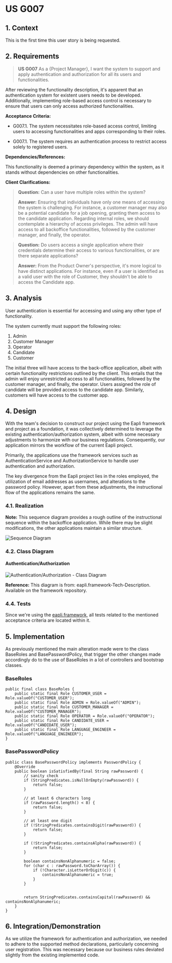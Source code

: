 # US G007

## 1. Context

This is the first time this user story is being requested.

## 2. Requirements

> **US G007** As a {Project Manager}, I want the system to support and apply authentication and authorization for all
> its
> users and functionalities.

After reviewing the functionality description, it's apparent that an authentication system for existent users needs to
be
developed. Additionally, implementing role-based access control is necessary to ensure that users can only access
authorized functionalities.

**Acceptance Criteria:**

- G007.1. The system necessitates role-based access control, limiting users to accessing functionalities and apps
  corresponding to their roles.

- G007.1. The system requires an authentication process to restrict access solely to registered users.

**Dependencies/References:**

This functionality is deemed a primary dependency within the system, as it stands without dependencies on other
functionalities.

**Client Clarifications:**

> **Question:** Can a user have multiple roles within the system?
>
> **Answer:** Ensuring that individuals have only one means of accessing the system is challenging. For instance, a
> customer manager may also be a potential candidate for a job opening, granting them access to the candidate
> application.
> Regarding internal roles, we should contemplate a hierarchy of access privileges. The admin will have access to all
> backoffice functionalities, followed by the customer manager, and finally, the operator.

> **Question:** Do users access a single application where their credentials determine their access to various
> functionalities, or are there separate applications?
>
> **Answer:** From the Product Owner's perspective, it's more logical to have distinct applications. For instance, even
> if a user is identified as a valid user with the role of Customer, they shouldn't be able to access the Candidate app.

## 3. Analysis

User authentication is essential for accessing and using any other type of functionality.

The system currently must support the following roles:

1. Admin
2. Customer Manager
3. Operator
4. Candidate
5. Customer

The initial three will have access to the back-office application, albeit with certain functionality restrictions
outlined by the client. This entails that the admin will enjoy unrestricted access to all functionalities, followed by
the customer manager, and finally, the operator.
Users assigned the role of candidate will be provided access to the candidate app. Similarly, customers will have
access to the customer app.

## 4. Design

With the team's decision to construct our project using the Eapli framework and project as a foundation, it was
collectively determined to leverage the existing authentication/authorization system, albeit with some necessary
adjustments to harmonize with our business regulations. Consequently, our application mirrors the workflow of the
current Eapli project.

Primarily, the applications use the framework services such as AuthenticationService and AuthorizationService to
handle user authentication and authorization.

The key divergence from the Eapli project lies in the roles employed, the utilization of email addresses as usernames,
and alterations to the password policy. However, apart from these adjustments, the instructional flow of the
applications remains the same.

### 4.1. Realization

**Note:** This sequence diagram provides a rough outline of the instructional sequence within the backoffice
application.
While there may be slight modifications, the other applications maintain a similar structure.

![Sequence Diagram](sequence-diagram.svg)

### 4.2. Class Diagram

#### Authentication/Authorization

![Authentication/Authorization - Class Diagram](class-diagram.svg)

**Reference:** This diagram is from: eapli.framework-Tech-Description. Available on the framework repository.

### 4.4. Tests

Since we're using the [eapli.framework](https://bitbucket.org/pag_isep/eapliframework/src/master/), all tests related to
the mentioned acceptance criteria are located within it.

## 5. Implementation

As previously mentioned the main alteration made were to the class BaseRoles and BasePasswordPolicy, that trigger the
other changes made accordingly do to the use of BaseRoles in a lot of controllers and bootstrap classes.

### BaseRoles

```
public final class BaseRoles {
    public static final Role CUSTOMER_USER = Role.valueOf("CUSTOMER_USER");
    public static final Role ADMIN = Role.valueOf("ADMIN");
    public static final Role CUSTOMER_MANAGER = Role.valueOf("CUSTOMER_MANAGER");
    public static final Role OPERATOR = Role.valueOf("OPERATOR");
    public static final Role CANDIDATE_USER = Role.valueOf("CANDIDATE_USER");
    public static final Role LANGUAGE_ENGINEER = Role.valueOf("LANGUAGE_ENGINEER");
}
```

### BasePasswordPolicy

```
public class BasePasswordPolicy implements PasswordPolicy {
    @Override
    public boolean isSatisfiedBy(final String rawPassword) {
        // sanity check
        if (StringPredicates.isNullOrEmpty(rawPassword)) {
            return false;
        }

        // at least 6 characters long
        if (rawPassword.length() < 8) {
            return false;
        }

        // at least one digit
        if (!StringPredicates.containsDigit(rawPassword)) {
            return false;
        }

        if (!StringPredicates.containsAlpha(rawPassword)) {
            return false;
        }

        boolean containsNonAlphanumeric = false;
        for (char c : rawPassword.toCharArray()) {
            if (!Character.isLetterOrDigit(c)) {
                containsNonAlphanumeric = true;
            }
        }


        return StringPredicates.containsCapital(rawPassword) && containsNonAlphanumeric;
    }
}
```

## 6. Integration/Demonstration

As we utilize the framework for authentication and authorization, we needed to adhere to the supported method
declarations, particularly concerning user registration. This was necessary because our business rules deviated slightly
from the existing implemented code.